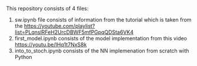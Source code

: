 This repository consists of 4 files:
1) sw.ipynb file consists of information from the tutorial which is taken from the https://youtube.com/playlist?list=PLqnslRFeH2UrcDBWF5mfPGpqQDSta6VK4
2) first_model.ipynb consists of the model implementation from this video https://youtu.be/IHq1t7NxS8k
3) into_to_stoch.ipynb consists of the NN implemenation from scratch with Python
